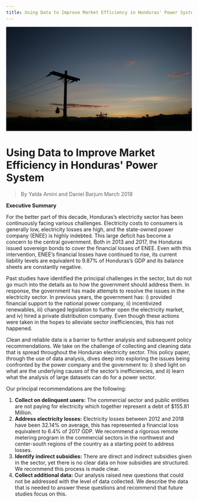 ```yaml
---
title: Using Data to Improve Market Efficiency in Honduras' Power System
---
```


![png](/HN_Powerline.JPG)

# Using Data to Improve Market Efficiency in Honduras' Power System

>By Yalda Amini and Daniel Barjum
>March 2018


**Executive Summary**

For the better part of this decade, Honduras’s electricity sector has been continuously facing various challenges. Electricity costs to consumers is generally low, electricity losses are high, and the state-owned power company (ENEE) is highly indebted. This large deficit has become a concern to the central government. Both in 2013 and 2017, the Honduras issued sovereign bonds to cover the financial losses of ENEE. Even with this intervention, ENEE’s financial losses have continued to rise, its current liability levels are equivalent to 9.87% of Honduras’s GDP and its balance sheets are constantly negative.


Past studies have identified the principal challenges in the sector, but do not go much into the details as to how the government should address them. In response, the government has made attempts to resolve the issues in the electricity sector. In previous years, the government has: i) provided financial support to the national power company, ii) incentivized renewables, iii) changed legislation to further open the electricity market, and iv) hired a private distribution company. Even though these actions were taken in the hopes to alleviate sector inefficiencies, this has not happened.


Clean and reliable data is a barrier to further analysis and subsequent policy recommendations. We take on the challenge of collecting and cleaning data that is spread throughout the Honduran electricity sector. This policy paper, through the use of data analysis, dives deep into exploring the issues being confronted by the power company and the government to: i) shed light on what are the underlying causes of the sector’s inefficiencies, and ii) learn what the analysis of large datasets can do for a power sector.

Our principal recommendations are the following:

1. **Collect on delinquent users:** The commercial sector and public entities are not paying for electricity which together represent a debt of $155.81 Million.
2. **Address electricity losses:** Electricity losses between 2012 and 2018 have been 32.14% on average, this has represented a financial loss equivalent to 6.4% of 2017 GDP. We recommend a rigorous remote metering program in the commercial sectors in the northwest and center-south regions of the country as a starting point to address losses.
3. **Identify indirect subsidies:** There are direct and indirect subsidies given in the sector, yet there is no clear data on how subsidies are structured. We recommend this process is made clear.
4. **Collect additional data:** Our analysis raised new questions that could not be addressed with the level of data collected. We describe the data that is needed to answer these questions and recommend that future studies focus on this.
